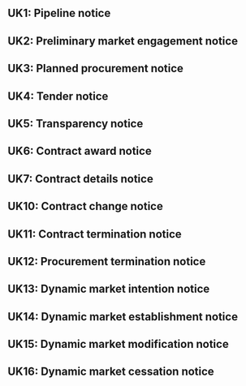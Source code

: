 ## UK1: Pipeline notice
## UK2: Preliminary market engagement notice
## UK3: Planned procurement notice
## UK4: Tender notice
## UK5: Transparency notice
## UK6: Contract award notice
## UK7: Contract details notice
## UK10: Contract change notice
## UK11: Contract termination notice
## UK12: Procurement termination notice
## UK13: Dynamic market intention notice
## UK14: Dynamic market establishment notice
## UK15: Dynamic market modification notice
## UK16: Dynamic market cessation notice
